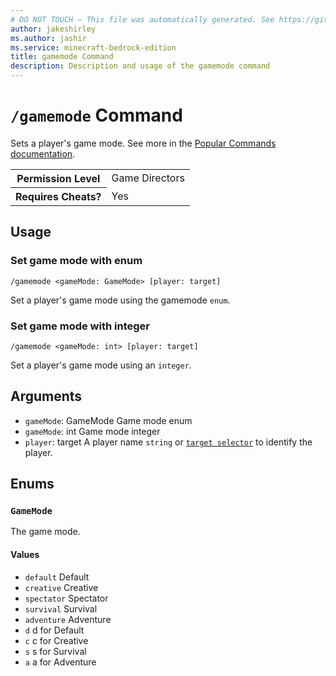 ```yaml
---
# DO NOT TOUCH — This file was automatically generated. See https://github.com/mojang/minecraftapidocsgenerator to modify descriptions, examples, etc.
author: jakeshirley
ms.author: jashir
ms.service: minecraft-bedrock-edition
title: gamemode Command
description: Description and usage of the gamemode command
---
```

# `/gamemode` Command
Sets a player's game mode. See more in the [Popular Commands documentation](https://learn.microsoft.com/minecraft/creator/documents/commandspopularcommands#gamemode).

<table>
  <tr>
    <th>Permission Level</th>
    <td>Game Directors</td>
  </tr>
  <tr>
    <th>Requires Cheats?</th>
    <td>Yes</td>
  </tr>
</table>

## Usage
### Set game mode with enum
`/gamemode <gameMode: GameMode> [player: target]`

Set a player's game mode using the gamemode `enum`.

### Set game mode with integer
`/gamemode <gameMode: int> [player: target]`

Set a player's game mode using an `integer`.

## Arguments
- `gameMode`: GameMode
Game mode enum
- `gameMode`: int
Game mode integer
- `player`: target
A player name `string` or [`target selector`](https://learn.microsoft.com/minecraft/creator/documents/commandsintroduction#target-selectors) to identify the player.

## Enums
### `GameMode`
The game mode.

#### Values
- `default`
Default
- `creative`
Creative
- `spectator`
Spectator
- `survival`
Survival
- `adventure`
Adventure
- `d`
d for Default
- `c`
c for Creative
- `s`
s for Survival
- `a`
a for Adventure
